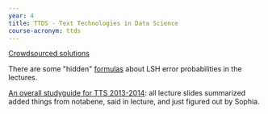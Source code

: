 ```yaml
---
year: 4
title: TTDS - Text Technologies in Data Science
course-acronym: ttds
---
```


[Crowdsourced solutions](https://betterinformatics.com/drive?next=0B2AAOQQZ_8BxY0tQYl9HVklhdlU)

There are some "hidden" [formulas](https://betterinformatics.com/drive?next=0B2AAOQQZ_8BxZkppTFM0U2ZnakE) about LSH error probabilities in the lectures.

[An overall studyguide for TTS 2013-2014](https://betterinformatics.com/drive?next=1UE3NRj_Mk8sLuU6l2a_y-gI0pOMj1r_MdbjlF_OOLjk): all lecture slides summarized added things from notabene, said in lecture, and just figured out by Sophia.
